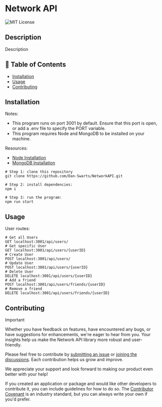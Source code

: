 # Network API
![MIT License](https://img.shields.io/badge/License-MIT-green) 
## Description

Description

## 📁 Table of Contents
- [Installation](#installation)
- [Usage](#usage)
- [Contributing](#contributing)

## Installation

Notes: 
- This program runs on port 3001 by default. Ensure that this port is open, or add a .env file to specify the PORT variable. 
- This program requires Node and MongoDB to be installed on your machine.

Resources:
- [Node Installation](https://nodejs.org/en/download/package-manager)
- [MongoDB Installation](https://coding-boot-camp.github.io/full-stack/mongodb/how-to-install-mongodb)

```shell
# Step 1: clone this repository
git clone https://github.com/Dan-Swarts/NetworkAPI.git

# Step 2: install dependencies:
npm i

# Step 3: run the program:
npm run start

```

## Usage

User routes:
```shell
# Get all Users
GET localhost:3001/api/users/
# Get specific User
GET localhost:3001/api/users/{userID}
# Create User
POST localhost:3001/api/users/
# Update User
POST localhost:3001/api/users/{userID}
# Delete User
DELETE localhost:3001/api/users/{userID}
# Add a friend
POST localhost:3001/api/users/friends/{userID}
# Remove a friend
DELETE localhost:3001/api/users/friends/{userID}
```




## Contributing

> [!IMPORTANT]
> Whether you have feedback on features, have encountered any bugs, or have suggestions for enhancements, we're eager to hear from you. Your insights help us make the Network API library more robust and user-friendly.

Please feel free to contribute by [submitting an issue](https://github.com/Dan-Swarts/NetworkAPI) or [joining the discussions](https://github.com/Dan-Swarts/NetworkAPI). Each contribution helps us grow and improve.

We appreciate your support and look forward to making our product even better with your help!

If you created an application or package and would like other developers to contribute it, you can include guidelines for how to do so. The [Contributor Covenant](https://www.contributor-covenant.org/) is an industry standard, but you can always write your own if you'd prefer.